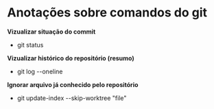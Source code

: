 # Anotações sobre comandos do git

**Vizualizar situação do commit**
- git status

**Vizualizar histórico do repositório (resumo)**
- git log --oneline

**Ignorar arquivo já conhecido pelo repositório**
- git update-index --skip-worktree "file"
